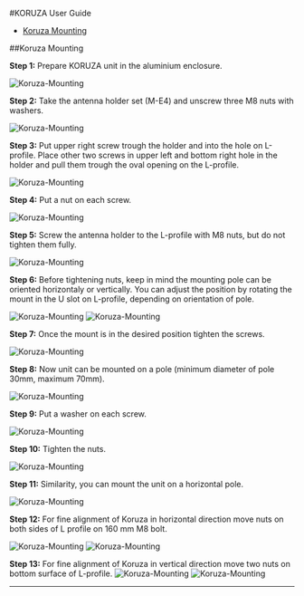 #KORUZA User Guide

- [Koruza Mounting](#Koruza-Mounting)

##Koruza Mounting <a id="Koruza-Mounting"></a>

**Step 1:** Prepare KORUZA unit in the aluminium enclosure.

![Koruza-Mounting](img/koruza-user-guide/koruza-mount-1.jpg)

**Step 2:** Take the antenna holder set (M-E4) and unscrew three M8 nuts with washers.

![Koruza-Mounting](https://raw.githubusercontent.com/IRNAS/KORUZA-instructions/gh-pages/img/koruza-user-guide/koruza-mount-2.jpg)

**Step 3:** Put upper right screw trough the holder and into the hole on L-profile.  Place other two screws in upper left and bottom right hole in the holder and pull them trough the oval opening on the L-profile.

![Koruza-Mounting](https://raw.githubusercontent.com/IRNAS/KORUZA-instructions/gh-pages/img/koruza-user-guide/koruza-mount-3.jpg)

**Step 4:** Put a nut on each screw.

![Koruza-Mounting](https://raw.githubusercontent.com/IRNAS/KORUZA-instructions/gh-pages/img/koruza-user-guide/koruza-mount-4.jpg)

**Step 5:** Screw the antenna holder to the L-profile with M8 nuts, but do not tighten them fully. 

![Koruza-Mounting](https://raw.githubusercontent.com/IRNAS/KORUZA-instructions/gh-pages/img/koruza-user-guide/koruza-mount-5.jpg)

**Step 6:** Before tightening nuts, keep in mind the mounting pole can be oriented horizontaly or vertically. You can adjust the position by rotating the mount in the U slot on L-profile, depending on orientation of pole.

![Koruza-Mounting](https://raw.githubusercontent.com/IRNAS/KORUZA-instructions/gh-pages/img/koruza-user-guide/koruza-mount-6.jpg)
![Koruza-Mounting](https://raw.githubusercontent.com/IRNAS/KORUZA-instructions/gh-pages/img/koruza-user-guide/koruza-mount-15.jpg)

**Step 7:** Once the mount is in the desired position tighten the screws. 

![Koruza-Mounting](https://raw.githubusercontent.com/IRNAS/KORUZA-instructions/gh-pages/img/koruza-user-guide/koruza-mount-8.jpg)

**Step 8:** Now unit can be mounted on a pole (minimum diameter of pole 30mm, maximum 70mm).

![Koruza-Mounting](https://raw.githubusercontent.com/IRNAS/KORUZA-instructions/gh-pages/img/koruza-user-guide/koruza-mount-9.jpg)

**Step 9:** Put a washer on each screw.

![Koruza-Mounting](https://raw.githubusercontent.com/IRNAS/KORUZA-instructions/gh-pages/img/koruza-user-guide/koruza-mount-10.jpg)

**Step 10:** Tighten the nuts. 

![Koruza-Mounting](https://raw.githubusercontent.com/IRNAS/KORUZA-instructions/gh-pages/img/koruza-user-guide/koruza-mount-11.jpg)

**Step 11:** Similarity, you can mount the unit on a horizontal pole. 

![Koruza-Mounting](https://raw.githubusercontent.com/IRNAS/KORUZA-instructions/gh-pages/img/koruza-user-guide/koruza-mount-14.jpg)

**Step 12:** For fine alignment of Koruza in horizontal direction move nuts on both sides of L profile on 160 mm M8 bolt. 

![Koruza-Mounting](https://raw.githubusercontent.com/IRNAS/KORUZA-instructions/gh-pages/img/koruza-user-guide/fine-align-1.jpg)
![Koruza-Mounting](https://raw.githubusercontent.com/IRNAS/KORUZA-instructions/gh-pages/img/koruza-user-guide/fine-align-2.png)

**Step 13:** For fine alignment of Koruza in vertical direction move two nuts on bottom surface of L-profile.
![Koruza-Mounting](https://raw.githubusercontent.com/IRNAS/KORUZA-instructions/gh-pages/img/koruza-user-guide/fine-align-3.jpg)
![Koruza-Mounting](https://raw.githubusercontent.com/IRNAS/KORUZA-instructions/gh-pages/img/koruza-user-guide/fine-align-4.jpg)

___


